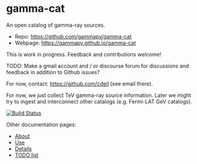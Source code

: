 # gamma-cat

An open catalog of gamma-ray sources.

* Repo: https://github.com/gammapy/gamma-cat
* Webpage: https://gammapy.github.io/gamma-cat

This is work in progress.
Feedback and contributions welcome!

TODO: Make a gmail account and / or discourse forum for discussions
and feedback in addition to Github issues?

For now, contact: https://github.com/cdeil (see email there).

For now, we just collect TeV gamma-ray source information.
Later we might try to ingest and interconnect other catalogs
(e.g. Fermi-LAT GeV catalogs).

[![Build Status](https://travis-ci.org/gammapy/gamma-cat.svg?branch=master)](https://travis-ci.org/gammapy/gamma-cat)

Other documentation pages:

* [About](https://github.com/gammapy/gamma-cat/blob/master/README_ABOUT.md)
* [Use](https://github.com/gammapy/gamma-cat/blob/master/README_USE.md)
* [Details](https://github.com/gammapy/gamma-cat/blob/master/README_DETAILS.md)
* [TODO list](https://github.com/gammapy/gamma-cat/blob/master/TODO.md)

